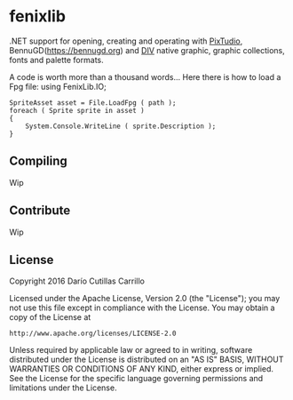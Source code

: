 # fenixlib
.NET support for opening, creating and operating with [PixTudio](https://pixtudio.org), 
BennuGD(https://bennugd.org) and [DIV](http://div-arena.co.uk/) native graphic, 
graphic collections, fonts and palette formats.

A code is worth more than a thousand words... Here there is how to load a Fpg file:
    using FenixLib.IO;
    
    SpriteAsset asset = File.LoadFpg ( path );
    foreach ( Sprite sprite in asset )
    {
        System.Console.WriteLine ( sprite.Description );
    }

## Compiling
Wip
## Contribute
Wip
## License
Copyright 2016 Darío Cutillas Carrillo

Licensed under the Apache License, Version 2.0 (the "License");
you may not use this file except in compliance with the License.
You may obtain a copy of the License at

    http://www.apache.org/licenses/LICENSE-2.0

Unless required by applicable law or agreed to in writing, software
distributed under the License is distributed on an "AS IS" BASIS,
WITHOUT WARRANTIES OR CONDITIONS OF ANY KIND, either express or implied.
See the License for the specific language governing permissions and
limitations under the License.

